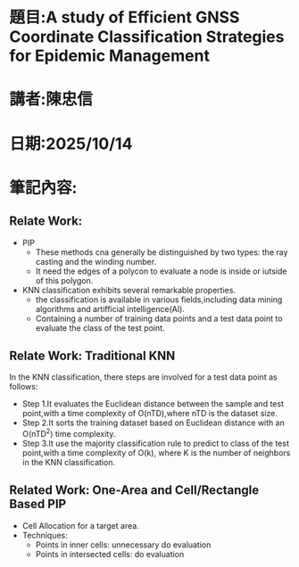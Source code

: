 # 題目:A study of Efficient GNSS Coordinate Classification Strategies for Epidemic Management
# 講者:陳忠信
# 日期:2025/10/14
# 筆記內容:
## Relate Work:
* PIP
  * These methods cna generally be distinguished by two types: the ray casting and the winding number.
  * It need the edges of a polycon to evaluate a node is inside or iutside of this polygon.
* KNN classification exhibits several remarkable properties.
  * the classification is available in various fields,including data mining algorithms and artifficial intelligence(AI).
  * Containing a number of training data points and a test data point to evaluate the class of the test point.
## Relate Work: Traditional KNN
In the KNN classification, there steps are involved for a test data point as follows:
* Step 1.It evaluates the Euclidean distance between the sample and test point,with a time complexity of O(nTD),where nTD is the dataset size.
* Step 2.It sorts the training dataset based on Euclidean distance with an O(nTD<sup>2</sup>) time complexity.
* Step 3.It use the majority classification rule to predict to class of the test point,with a time complexity of O(k), where K is the number of neighbors in the KNN classification.

## Related Work: One-Area and Cell/Rectangle Based PIP
* Cell Allocation for a target area.
* Techniques:
  * Points in inner cells: unnecessary do evaluation
  * Points in intersected cells: do evaluation
